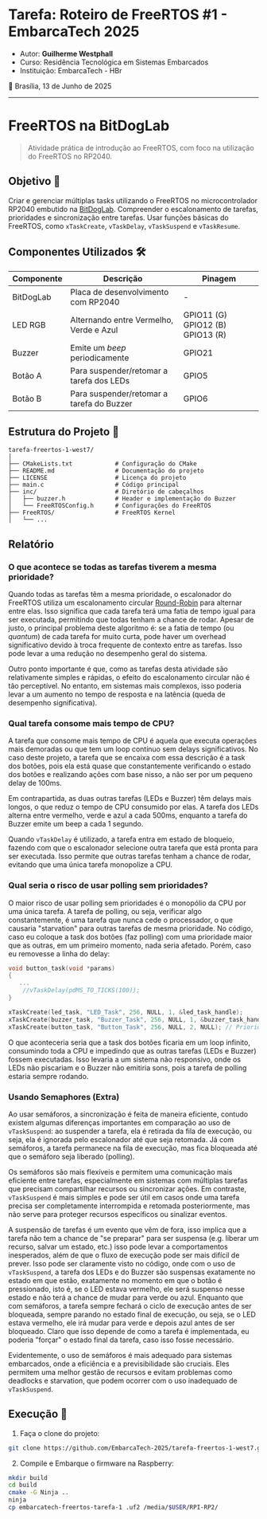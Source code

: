 # Tarefa: Roteiro de FreeRTOS #1 - EmbarcaTech 2025

- Autor: **Guilherme Westphall**
- Curso: Residência Tecnológica em Sistemas Embarcados
- Instituição: EmbarcaTech - HBr

📍 Brasília, 13 de Junho de 2025

---

# FreeRTOS na BitDogLab

> Atividade prática de introdução ao FreeRTOS, com foco na utilização do FreeRTOS no RP2040.

## Objetivo 🎯

Criar e gerenciar múltiplas tasks utilizando o FreeRTOS no microcontrolador RP2040 embutido na [BitDogLab](https://github.com/BitDogLab/BitDogLab). Compreender o escalonamento de tarefas, prioridades e sincronização entre tarefas. Usar funções básicas do FreeRTOS, como `xTaskCreate`, `vTaskDelay`, `vTaskSuspend` e `vTaskResume`. 

## Componentes Utilizados 🛠️

| Componente | Descrição                                 | Pinagem                          |
| ---------- | ----------------------------------------- | -------------------------------- |
| BitDogLab  | Placa de desenvolvimento com RP2040       | -                                |
| LED RGB    | Alternando entre Vermelho, Verde e Azul   | GPIO11 (G) GPIO12 (B) GPIO13 (R) |
| Buzzer     | Emite um *beep* periodicamente            | GPIO21                           |
| Botão A    | Para suspender/retomar a tarefa dos LEDs  | GPIO5                            |
| Botão B    | Para suspender/retomar a tarefa do Buzzer | GPIO6                            |

## Estrutura do Projeto 📂

```
tarefa-freertos-1-west7/
│
├── CMakeLists.txt            # Configuração do CMake
├── README.md                 # Documentação do projeto
├── LICENSE                   # Licença do projeto
├── main.c                    # Código principal
├── inc/                      # Diretório de cabeçalhos    
│   ├── buzzer.h              # Header e implementação do Buzzer
│   └── FreeRTOSConfig.h      # Configurações do FreeRTOS
├── FreeRTOS/                 # FreeRTOS Kernel
│   └── ...
```

## Relatório 

### O que acontece se todas as tarefas tiverem a mesma prioridade?

Quando todas as tarefas têm a mesma prioridade, o escalonador do FreeRTOS utiliza um escalonamento circular [Round-Robin](https://west7.github.io/FSO/notes/04_gerencia_do_processador/#422-round-robin-escalonamento-circular) para alternar entre elas. Isso significa que cada tarefa terá uma fatia de tempo igual para ser executada, permitindo que todas tenham a chance de rodar. Apesar de justo, o principal problema deste algoritmo é: se a fatia de tempo (ou *quantum*) de cada tarefa for muito curta, pode haver um overhead significativo devido à troca frequente de contexto entre as tarefas. Isso pode levar a uma redução no desempenho geral do sistema. 

Outro ponto importante é que, como as tarefas desta atividade são relativamente simples e rápidas, o efeito do escalonamento circular não é tão perceptível. No entanto, em sistemas mais complexos, isso poderia levar a um aumento no tempo de resposta e na latência (queda de desempenho significativa).


### Qual tarefa consome mais tempo de CPU?

A tarefa que consome mais tempo de CPU é aquela que executa operações mais demoradas ou que tem um loop contínuo sem delays significativos. No caso deste projeto, a tarefa que se encaixa com essa descrição é a task dos botões, pois ela está quase que constantemente verificando o estado dos botões e realizando ações com base nisso, a não ser por um pequeno delay de 100ms.

Em contrapartida, as duas outras tarefas (LEDs e Buzzer) têm delays mais longos, o que reduz o tempo de CPU consumido por elas. A tarefa dos LEDs alterna entre vermelho, verde e azul a cada 500ms, enquanto a tarefa do Buzzer emite um beep a cada 1 segundo.

Quando `vTaskDelay` é utilizado, a tarefa entra em estado de bloqueio, fazendo com que o escalonador selecione outra tarefa que está pronta para ser executada. Isso permite que outras tarefas tenham a chance de rodar, evitando que uma única tarefa monopolize a CPU.   

### Qual seria o risco de usar polling sem prioridades?

O maior risco de usar polling sem prioridades é o monopólio da CPU por uma única tarefa. A tarefa de polling, ou seja, verificar algo constantemente, é uma tarefa que nunca cede o processador, o que causaria "starvation" para outras tarefas de mesma prioridade. No código, caso eu coloque a task dos botões (faz polling) com uma prioridade maior que as outras, em um primeiro momento, nada seria afetado. Porém, caso eu removesse a linha do delay:


```c
void button_task(void *params)
{
   ...
    //vTaskDelay(pdMS_TO_TICKS(100));
}

xTaskCreate(led_task, "LED_Task", 256, NULL, 1, &led_task_handle);
xTaskCreate(buzzer_task, "Buzzer_Task", 256, NULL, 1, &buzzer_task_handle);
xTaskCreate(button_task, "Button_Task", 256, NULL, 2, NULL); // Prioridade maior
```
O que aconteceria seria que a task dos botões ficaria em um loop infinito, consumindo toda a CPU e impedindo que as outras tarefas (LEDs e Buzzer) fossem executadas. Isso levaria a um sistema não responsivo, onde os LEDs não piscariam e o Buzzer não emitiria sons, pois a tarefa de polling estaria sempre rodando.

### Usando Semaphores (Extra)

Ao usar semáforos, a sincronização é feita de maneira eficiente, contudo existem algumas diferenças importantes em comparação ao uso de `vTaskSuspend`: ao suspender a tarefa, ela é retirada da fila de execução, ou seja, ela é ignorada pelo escalonador até que seja retomada. Já com semáforos, a tarefa permanece na fila de execução, mas fica bloqueada até que o semáforo seja liberado (polling). 

Os semáforos são mais flexíveis e permitem uma comunicação mais eficiente entre tarefas, especialmente em sistemas com múltiplas tarefas que precisam compartilhar recursos ou sincronizar ações. Em contraste, `vTaskSuspend` é mais simples e pode ser útil em casos onde uma tarefa precisa ser completamente interrompida e retomada posteriormente, mas não serve para proteger recursos específicos ou sinalizar eventos.

A suspensão de tarefas é um evento que vêm de fora, isso implica que a tarefa não tem a chance de "se preparar" para ser suspensa (e.g. liberar um recurso, salvar um estado, etc.) isso pode levar a comportamentos inesperados, além de que o fluxo de execução pode ser mais difícil de prever. Isso pode ser claramente visto no código, onde com o uso de `vTaskSuspend`, a tarefa dos LEDs e do Buzzer são suspensas exatamente no estado em que estão, exatamente no momento em que o botão é pressionado, isto é, se o LED estava vermelho, ele será suspenso nesse estado e não terá a chance de mudar para verde ou azul. Enquanto que com semáforos, a tarefa sempre fechará o ciclo de execução antes de ser bloqueada, sempre parando no estado final de execução, ou seja, se o LED estava vermelho, ele irá mudar para verde e depois azul antes de ser bloqueado. Claro que isso depende de como a tarefa é implementada, eu poderia "forçar" o estado final da tarefa, caso isso fosse necessário.

Evidentemente, o uso de semáforos é mais adequado para sistemas embarcados, onde a eficiência e a previsibilidade são cruciais. Eles permitem uma melhor gestão de recursos e evitam problemas como deadlocks e starvation, que podem ocorrer com o uso inadequado de `vTaskSuspend`.

## Execução 🧪

1. Faça o clone do projeto:

```bash
git clone https://github.com/EmbarcaTech-2025/tarefa-freertos-1-west7.git
```

2. Compile e Embarque o firmware na Raspberry:

```bash
mkdir build
cd build
cmake -G Ninja ..
ninja
cp embarcatech-freertos-tarefa-1 .uf2 /media/$USER/RPI-RP2/
```
